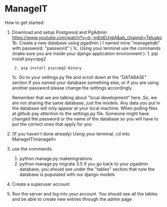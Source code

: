 # ManageIT

How to get started:

1. Download and setup Postgresql and PgAdmin
    https://www.youtube.com/watch?v=d--mEqEUybA&ab_channel=Telusko
    1b. Create a new database using pgadmin ( I named mine "manageitdb" with password: "password" )
    1c. Using your terminal use the commands (make sure you are inside your django application environment ):
        1. pip install psycopg2
        
        2. pip install psycopg2-binary
    1c. Go to your settings.py file and scroll down at the "DATABASE" section
    If you named your database something else, or if you are using another password please change the settings accordingly
    
    Remember that we are talking about "local development" here. So, we are not sharing the same database, just the models. Any data you put in the database will only appear at your local machine.
    When pulling files at github pay attention to the settings.py file. Someone might have changed the password or the name of the database so you will have to put the correct ones that apply for you
    
2. (If you haven't done already) Using your terminal, cd into ManageIT\manageit>
3. use the commands:
    1. python manage.py makemigrations
    2. python manage.py migrate
3.5 if you go back to your pgadmin database, you should see under the "tables" section that now the database is populated with our django models

4. Create a superuser account
5. Run the server and log into your account. You should see all the tables and be able to create new entries through the admin page

